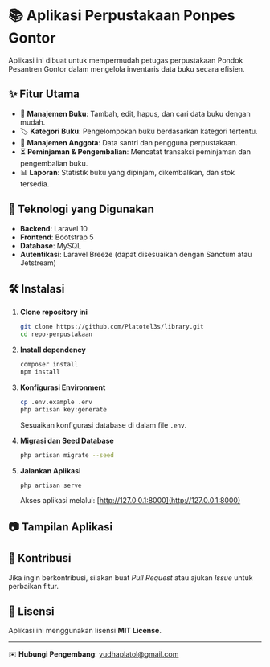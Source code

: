 # 📚 Aplikasi Perpustakaan Ponpes Gontor

&#x20;&#x20;

Aplikasi ini dibuat untuk mempermudah petugas perpustakaan Pondok Pesantren Gontor dalam mengelola inventaris data buku secara efisien.

## ✨ Fitur Utama

- 📖 **Manajemen Buku**: Tambah, edit, hapus, dan cari data buku dengan mudah.
- 🏷️ **Kategori Buku**: Pengelompokan buku berdasarkan kategori tertentu.
- 🏫 **Manajemen Anggota**: Data santri dan pengguna perpustakaan.
- ⏳ **Peminjaman & Pengembalian**: Mencatat transaksi peminjaman dan pengembalian buku.
- 📊 **Laporan**: Statistik buku yang dipinjam, dikembalikan, dan stok tersedia.

## 🚀 Teknologi yang Digunakan

- **Backend**: Laravel 10
- **Frontend**: Bootstrap 5
- **Database**: MySQL
- **Autentikasi**: Laravel Breeze (dapat disesuaikan dengan Sanctum atau Jetstream)

## 🛠️ Instalasi

1. **Clone repository ini**

   ```bash
   git clone https://github.com/Platotel3s/library.git
   cd repo-perpustakaan
   ```

2. **Install dependency**

   ```bash
   composer install
   npm install
   ```

3. **Konfigurasi Environment**

   ```bash
   cp .env.example .env
   php artisan key:generate
   ```

   Sesuaikan konfigurasi database di dalam file `.env`.

4. **Migrasi dan Seed Database**

   ```bash
   php artisan migrate --seed
   ```

5. **Jalankan Aplikasi**

   ```bash
   php artisan serve
   ```

   Akses aplikasi melalui: [http://127.0.0.1:8000](http://127.0.0.1:8000)

## 📷 Tampilan Aplikasi



## 🤝 Kontribusi

Jika ingin berkontribusi, silakan buat *Pull Request* atau ajukan *Issue* untuk perbaikan fitur.

## 📜 Lisensi

Aplikasi ini menggunakan lisensi **MIT License**.

---

✉️ **Hubungi Pengembang**: [yudhaplatol@gmail.com](mailto\:yudhaplato@gmail.com)

